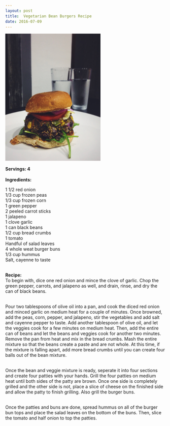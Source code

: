 ```yaml
---
layout: post
title:  Vegetarian Bean Burgers Recipe
date: 2016-07-09 
---
```


<img src="/img/Burger.JPG" alt="Vegetarian Burger" style="width:300px;height:400px;">

<p class="paragraph"> 
<b>Servings: 4 </b> <br><br>
<b>Ingredients:</b><br>

1 1/2 red onion<br>
1/3 cup frozen peas<br>
1/3 cup frozen corn<br>
1 green pepper<br>
2 peeled carrot sticks<br>
1 jalapeno<br>
1 clove garlic<br>
1 can black beans<br>
1/2 cup bread crumbs<br>
1 tomato<br>
Handful of salad leaves<br>
4 whole weat burger buns<br>
1/3 cup hummus<br>
Salt, cayenne to taste<br><br>

<b>Recipe:</b><br>
To begin with, dice one red onion and mince the clove of garlic. Chop the green pepper, carrots, and jalapeno as well, and drain, rinse, and dry the can of black beans.<br><br>

Pour two tablespoons of olive oil into a pan, and cook the diced red onion and minced garlic on medium heat for a couple of minutes. Once browned, add the peas, corn, pepper, and jalapeno, stir the vegetables and add salt and cayenne pepper to taste. Add another tablespoon of olive oil, and let the veggies cook for a few minutes on medium heat. Then, add the entire can of beans and let the beans and veggies cook for another two minutes. Remove the pan from heat and mix in the bread crumbs. Mash the entire mixture so that the beans create a paste and are not whole. At this time, if the mixture is falling apart, add more bread crumbs until you can create four balls out of the bean mixture.<br><br>

Once the bean and veggie mixture is ready, seperate it into four sections and create four patties with your hands. Grill the four patties on medium heat until both sides of the patty are brown. Once one side is completely grilled and the other side is not, place a slice of cheese on the finished side and allow the patty to finish grilling. Also grill the burger buns.<br><br> 

Once the patties and buns are done, spread hummus on all of the burger bun tops and place the salad leaves on the bottom of the buns. Then, slice the tomato and half onion to top the patties. 
 </p>
